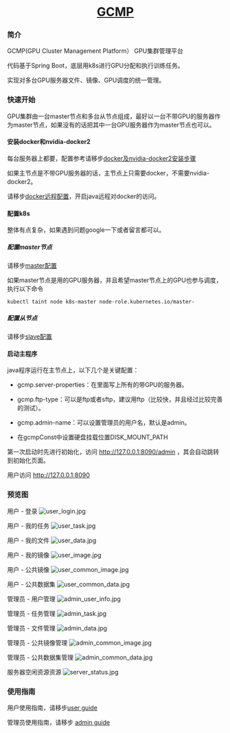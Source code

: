 <h1 align="center"><a href="https://github.com/SZFHH/GCMP" target="_blank">GCMP</a></h1>

### 简介

GCMP(GPU Cluster Management Platform） GPU集群管理平台

代码基于Spring Boot，底层用k8s进行GPU分配和执行训练任务。

实现对多台GPU服务器文件、镜像、GPU调度的统一管理。



### 快速开始

GPU集群由一台master节点和多台从节点组成，最好以一台不带GPU的服务器作为master节点，如果没有的话把其中一台GPU服务器作为master节点也可以。

#### 安装docker和nvidia-docker2

每台服务器上都要，配置参考请移步[docker及nvidia-docker2安装步骤](https://github.com/SZFHH/GCMP/blob/master/config/docker.txt)

如果主节点是不带GPU服务器的话，主节点上只需要docker，不需要nvidia-docker2。

请移步[docker远程配置](https://github.com/SZFHH/GCMP/blob/master/config/docker%E8%BF%9C%E7%A8%8B.txt)，开启java远程对docker的访问。

#### 配置k8s

整体有点复杂，如果遇到问题google一下或者留言都可以。

##### 配置master节点

请移步[master配置](https://github.com/SZFHH/GCMP/blob/master/config/master_k8s.txt)

如果master节点是用的GPU服务器，并且希望master节点上的GPU也参与调度，执行以下命令

```shell
kubectl taint node k8s-master node-role.kubernetes.io/master-
```

##### 配置从节点

请移步[slave配置](https://github.com/SZFHH/GCMP/blob/master/config/slave_k8s.txt)

#### 启动主程序

java程序运行在主节点上，以下几个是关键配置：

- gcmp.server-properties：在里面写上所有的带GPU的服务器。

- gcmp.ftp-type：可以是ftp或者sftp，建议用ftp（比较快，并且经过比较完善的测试）。

- gcmp.admin-name：可以设置管理员的用户名，默认是admin。

- 在gcmpConst中设置硬盘挂载位置DISK_MOUNT_PATH

第一次启动时先进行初始化，访问 http://127.0.0.1:8090/admin  ，其会自动跳转到初始化页面。

用户访问 http://127.0.0.1:8090

### 预览图

用户 - 登录
![user_login.jpg](https://i.loli.net/2020/11/17/lAU7jqo5LPRbIty.jpg)

用户 - 我的任务
![user_task.jpg](https://i.loli.net/2020/11/17/L3y4pRIr9jmW1fM.jpg)

用户 - 我的文件
![user_data.jpg](https://i.loli.net/2020/11/17/djFAbTXmfkPiKZx.jpg)

用户 - 我的镜像
![user_image.jpg](https://i.loli.net/2020/11/17/wnx3eAOWaLf94Xo.jpg)

用户 - 公共镜像
![user_common_image.jpg](https://i.loli.net/2020/11/17/IV3GHu68cmRvirY.jpg)

用户 - 公共数据集
![user_common_data.jpg](https://i.loli.net/2020/11/17/ejxH4d98rwpFEK3.jpg)

管理员 - 用户管理
![admin_user_info.jpg](https://i.loli.net/2020/11/17/2TRWUIvs3JZuXKY.jpg)

管理员 - 任务管理
![admin_task.jpg](https://i.loli.net/2020/11/17/qN3wbkHmoQa7pGC.jpg)

管理员 - 文件管理
![admin_data.jpg](https://i.loli.net/2020/11/17/HDJVoX7uOftaecm.jpg)

管理员 - 公共镜像管理
![admin_common_image.jpg](https://i.loli.net/2020/11/17/1yL6tXilnYUaFzc.jpg)

管理员 - 公共数据集管理
![admin_common_data.jpg](https://i.loli.net/2020/11/17/bQ8mjhHd1RlrXEI.jpg)

服务器空闲资源资源
![server_status.jpg](https://i.loli.net/2020/11/17/mu1jtc7i3oMhwO6.jpg)


### 使用指南

用户使用指南，请移步[user guide](https://github.com/SZFHH/GCMP/blob/master/UserGuide.md)

管理员使用指南，请移步 [admin guide](https://github.com/SZFHH/GCMP/blob/master/AdminGuide.md)




